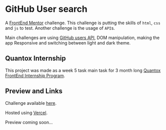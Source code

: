 # GitHub User search

A [FrontEnd Mentor](https://www.frontendmentor.io/) challenge. This challenge is putting the skills of `html`, `css` and `js` to test. Another challenge is the usage of `API`s.

Main challenges are using [GitHub users API](https://docs.github.com/en/rest/reference/users#get-a-user), DOM manipulation, making the app Responsive and switching between light and dark theme.

## Quantox Internship 

This project was made as a week 5 task main task for 3 month long [Quantox FrontEnd Internship Program](https://joingrow.quantox.com/practice).

## Preview and Links

Challenge available [here](https://www.frontendmentor.io/challenges/github-user-search-app-Q09YOgaH6). 

Hosted using [Vercel](https://vercel.com/). 

Preview coming soon...
